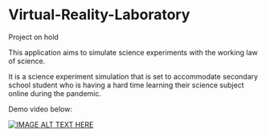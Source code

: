 # Virtual-Reality-Laboratory

Project on hold

This application aims to simulate science experiments with the working law of science.

It is a science experiment simulation that is set to accommodate secondary school student who is having a hard time learning their science subject online during the pandemic.

Demo video below:

[![IMAGE ALT TEXT HERE](https://img.youtube.com/vi/bLs9yfOONwI/0.jpg)](https://www.youtube.com/watch?v=bLs9yfOONwI)
